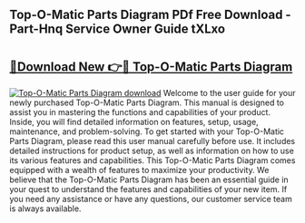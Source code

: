 ## Top-O-Matic Parts Diagram PDf Free Download - Part-Hnq Service Owner Guide tXLxo

# <h2><a href="http://dfngw9n.blite.top/?on=Top-O-Matic+Parts+Diagram">🔗Download New 👉🔴 Top-O-Matic Parts Diagram</a></h2>

[![Top-O-Matic Parts Diagram download](https://i.imgur.com/lujVjoI.png)](http://dfngw9n.blite.top/?on=Top-O-Matic+Parts+Diagram)
Welcome to the user guide for your newly purchased Top-O-Matic Parts Diagram. This manual is designed to assist you in mastering the functions and capabilities of your product. Inside, you will find detailed information on features, setup, usage, maintenance, and problem-solving. To get started with your Top-O-Matic Parts Diagram, please read this user manual carefully before use. It includes detailed instructions for product setup, as well as information on how to use its various features and capabilities. This Top-O-Matic Parts Diagram comes equipped with a wealth of features to maximize your productivity. We believe that the Top-O-Matic Parts Diagram has been an essential guide in your quest to understand the features and capabilities of your new item. If you need any assistance or have any questions, our customer service team is always available.
